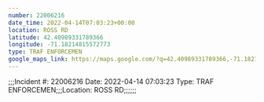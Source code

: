 ```yaml
---
number: 22006216
date_time: 2022-04-14T07:03:23+00:00
location: ROSS RD
latitude: 42.40989331789366
longitude: -71.18214815572773
type: TRAF ENFORCEMEN
google_maps_link: https://maps.google.com/?q=42.40989331789366,-71.18214815572773
---
```


;;;Incident #: 22006216   Date: 2022-04-14 07:03:23   Type: TRAF ENFORCEMEN;;;Location: ROSS RD;;;;;;
